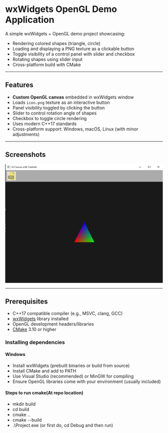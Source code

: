 # wxWidgets OpenGL Demo Application

A simple wxWidgets + OpenGL demo project showcasing:

- Rendering colored shapes (triangle, circle)
- Loading and displaying a PNG texture as a clickable button
- Toggle visibility of a control panel with slider and checkbox
- Rotating shapes using slider input
- Cross-platform build with CMake

---

## Features

- **Custom OpenGL canvas** embedded in wxWidgets window
- Loads `icon.png` texture as an interactive button
- Panel visibility toggled by clicking the button
- Slider to control rotation angle of shapes
- Checkbox to toggle circle rendering
- Uses modern C++17 standards
- Cross-platform support: Windows, macOS, Linux (with minor adjustments)

---

## Screenshots

![](ScreenShots\OpenGL1.png)

---

## Prerequisites

- C++17 compatible compiler (e.g., MSVC, clang, GCC)
- [wxWidgets](https://www.wxwidgets.org/) library installed
- OpenGL development headers/libraries
- [CMake](https://cmake.org/) 3.10 or higher

### Installing dependencies

#### Windows

- Install wxWidgets (prebuilt binaries or build from source)
- Install CMake and add to PATH
- Use Visual Studio (recommended) or MinGW for compiling
- Ensure OpenGL libraries come with your environment (usually included)

#### Steps to run cmake(At repo location)
- mkdir build
- cd build
- cmake ..
- cmake --build 
- .\Project.exe (or first do, cd Debug and then run)
